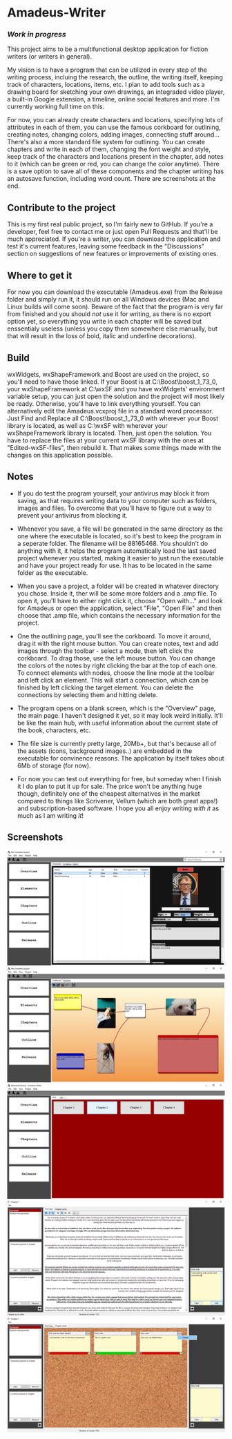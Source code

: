 # Amadeus-Writer
### *Work in progress*

  This project aims to be a multifunctional desktop application for fiction writers (or writers in general).
  
  My vision is to have a program that can be utilized in every step of the writing process, incluing the research, the outline, the writing itself, keeping track of characters, locations, items, etc. I plan to add tools such as a drawing board for sketching your own drawings, an integraded video player, a built-in Google extension, a timeline, online social features and more. I'm currently working full time on this.
  
  For now, you can already create characters and locations, specifying lots of attributes in each of them, you can use the famous corkboard for outlining, creating notes, changing colors, adding images, connecting stuff around... There's also a more standard file system for outlining. You can create chapters and write in each of them, changing the font weight and style, keep track of the characters and locations present in the chapter, add notes to it (which can be green or red, you can change the color anytime). There is a save option to save all of these components and the chapter writing has an autosave function, including word count. There are screenshots at the end.
  
## Contribute to the project
 
  This is my first real public project, so I'm fairly new to GitHub. If you're a developer, feel free to contact me or just open Pull Requests and that'll be much appreciated. If you're a writer, you can download the application and test it's current features, leaving some feedback in the "Discussions" section on suggestions of new features or improvements of existing ones.
  
## Where to get it

  For now you can download the executable (Amadeus.exe) from the Release folder and simply run it, it should run on all Windows devices (Mac and Linux builds will come soon). Beware of the fact that the program is very far from finished and you should *not* use it for writing, as there is no export option yet, so everything you write in each chapter will be saved but enssentialy useless (unless you copy them somewhere else manually, but that will result in the loss of bold, italic and underline decorations).
  
## Build

  wxWidgets, wxShapeFramework and Boost are used on the project, so you'll need to have those linked. If your Boost is at C:\Boost\boost_1_73_0, your wxShapeFramework at C:\wxSF and you have wxWidgets' environment variable setup, you can just open the solution and the project will most likely be ready. Otherwise, you'll have to link everything yourself. You can alternatively edit the Amadeus.vcxproj file in a standard word processor. Just Find and Replace all C:\Boost\boost_1_73_0 with wherever your Boost library is located, as well as C:\wxSF with wherever your wxShapeFramework library is located. Then, just open the solution.
  You have to replace the files at your current wxSF library with the ones at "Edited-wxSF-files", then rebuild it. That makes some things made with the changes on this application possible.

## Notes
  
  - If you do test the program yourself, your antivirus may block it from saving, as that requires writing data to your computer such as folders, images and files. To overcome that you'll have to figure out a way to prevent your antivirus from blocking it.
  
  - Whenever you save, a file will be generated in the same directory as the one where the executable is located, so it's best to keep the program in a seperate folder. The filename will be 88165468. You shouldn't do anything with it, it helps the program automatically load the last saved project whenever you started, making it easier to just run the executable and have your project ready for use. It has to be located in the same folder as the executable.
  
  - When you save a project, a folder will be created in whatever directory you chose. Inside it, ther will be some more folders and a .amp file. To open it, you'll have to either right click it, choose "Open with..." and look for Amadeus or open the application, select "File", "Open File" and then choose that .amp file, which contains the necessary information for the project.
  
  - One the outlining page, you'll see the corkboard. To move it around, drag it with the right mouse button. You can create notes, text and add images through the toolbar - select a mode, then left click the corkboard. To drag those, use the left mouse button. You can change the colors of the notes by right clicking the bar at the top of each one. To connect elements with nodes, choose the line mode at the toolbar and left click an element. This will start a connection, which can be finished by left clicking the target element. You can delete the connections by selecting them and hitting delete.
  
  - The program opens on a blank screen, which is the "Overview" page, the main page. I haven't designed it yet, so it may look weird initially. It'll be like the main hub, with useful information about the current state of the book, characters, etc.
  
  - The file size is currently pretty large, 20Mb+, but that's because all of the assets (icons, background images..) are embedded in the executable for convinence reasons. The application by itself takes about 6Mb of storage (for now).

  - For now you can test out everything for free, but someday when I finish it I do plan to put it up for sale. The price won't be anything huge though, definitely one of the cheapest alternatives in the market compared to things like Scrivener, Vellum (which are both great apps!) and subscription-based software. I hope you all enjoy writing *with it* as much as I am writing *it*! 

## Screenshots

![Characters showcase](Assets/Screenshots/Characters-Showcase.png)
![Corkboard showcase](Assets/Screenshots/Corkboard-Showcase.png)
![Chapter table showcase](Assets/Screenshots/Chapter-Table-Showcase.png)
![Chapter writer showcase](Assets/Screenshots/Chapter-Writer-Showcase.png)
![Chapter notes showcase](Assets/Screenshots/Chapter-Notes-Showcase.png)
